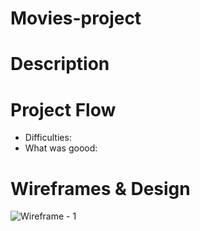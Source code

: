 # Movies-project
# Description
# Project Flow
* Difficulties:
* What was goood:
# Wireframes & Design
![Wireframe - 1](./DavidTesema/Movies-project/blob/main/movies-project/assest/marvel-img/captainmarvel_lob_crd_06.jpg)
